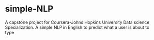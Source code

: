 # simple-NLP
A capstone project for Coursera-Johns Hopkins University Data science Specialization. A simple NLP in English to predict what a user is about to type

